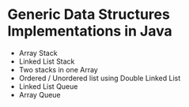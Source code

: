 # Generic Data Structures Implementations in Java

- Array Stack
- Linked List Stack
- Two stacks in one Array
- Ordered / Unordered list using Double Linked List
- Linked List Queue
- Array Queue

